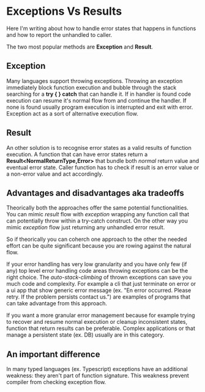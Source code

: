 # Exceptions Vs Results

Here I'm writing about how to handle error states that happens in functions and how to report the unhandled to caller.

The two most popular methods are __Exception__ and __Result__.

## Exception

Many languages support throwing exceptions.
Throwing an exception immediately block function execution and bubble through the stack searching for a __try { } catch__ that can handle it.
If in handler is found code execution can resume it's normal flow from and continue the handler.
If none is found usually program execution is interrupted and exit with error.
Exception act as a sort of alternative execution flow.

## Result

An other solution is to recognise error states as a valid results of function execution.
A function that can have error states return a __Result<NormalReturnType,Error>__ that bundle both _normal_ return value and eventual error state.
Caller function has to check if result is an error value or a non-error value and act accordingly.

## Advantages and disadvantages aka tradeoffs

Theorically both the approaches offer the same potential functionalities.
You can mimic _result_ flow with _exception_ wrapping any function call that can potentially throw within a try-catch construct.
On the other way you mimic _exception_ flow just returning any unhandled error result.

So if theorically you can coherch one approach to the other the needed effort can be quite significant because you are rowing against the natural flow.

If your error handling has very low granularity and you have only few (if any) top level error handling code areas throwing exceptions can be the right choice.
The _auto-stack-climbing_ of thrown exceptions can save you much code and complexity.
For example a cli that just terminate on error or a ui app that show generic error message (ex. "En error occurred. Please retry. If the problem persists contact us.") are examples of programs that can take advantage from this approach.

If you want a more granular error management because for example trying to recover and resume normal execution or cleanup inconsistent states, function that return results can be preferable.
Complex applications or that manage a persistent state (ex. DB) usually are in this category.

## An important difference

In many typed languages (ex. Typescript) exceptions have an additional weakness: they aren't part of function signature.
This weakness prevent compiler from checking exception flow.

